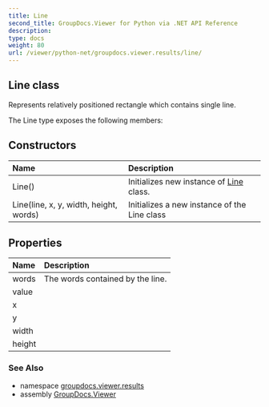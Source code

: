 ```yaml
---
title: Line
second_title: GroupDocs.Viewer for Python via .NET API Reference
description: 
type: docs
weight: 80
url: /viewer/python-net/groupdocs.viewer.results/line/
---
```


## Line class

Represents relatively positioned rectangle which contains single line.

The Line type exposes the following members:
## Constructors
| Name | Description |
| :- | :- |
|Line()|Initializes new instance of [Line](/viewer/python-net/groupdocs.viewer.results/line/) class.|
|Line(line, x, y, width, height, words)|Initializes a new instance of the Line class|
## Properties
| Name | Description |
| :- | :- |
|words|The words contained by the line.|
|value|  |
|x|  |
|y|  |
|width|  |
|height|  |

### See Also

* namespace [groupdocs.viewer.results](/viewer/python-net/groupdocs.viewer.results/)
* assembly [GroupDocs.Viewer](/viewer/python-net/)

